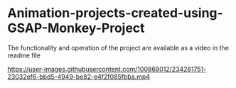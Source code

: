 # Animation-projects-created-using-GSAP-Monkey-Project
The functionality and operation of the project are available as a video in the readme file


https://user-images.githubusercontent.com/100869012/234281751-23032ef6-bbd5-4949-be82-e4f2f085fbba.mp4

